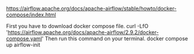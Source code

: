 https://airflow.apache.org/docs/apache-airflow/stable/howto/docker-compose/index.html

First you have to download docker compose file.
curl -LfO 'https://airflow.apache.org/docs/apache-airflow/2.9.2/docker-compose.yaml'
Then run this command on your terminal.
docker compose up airflow-init